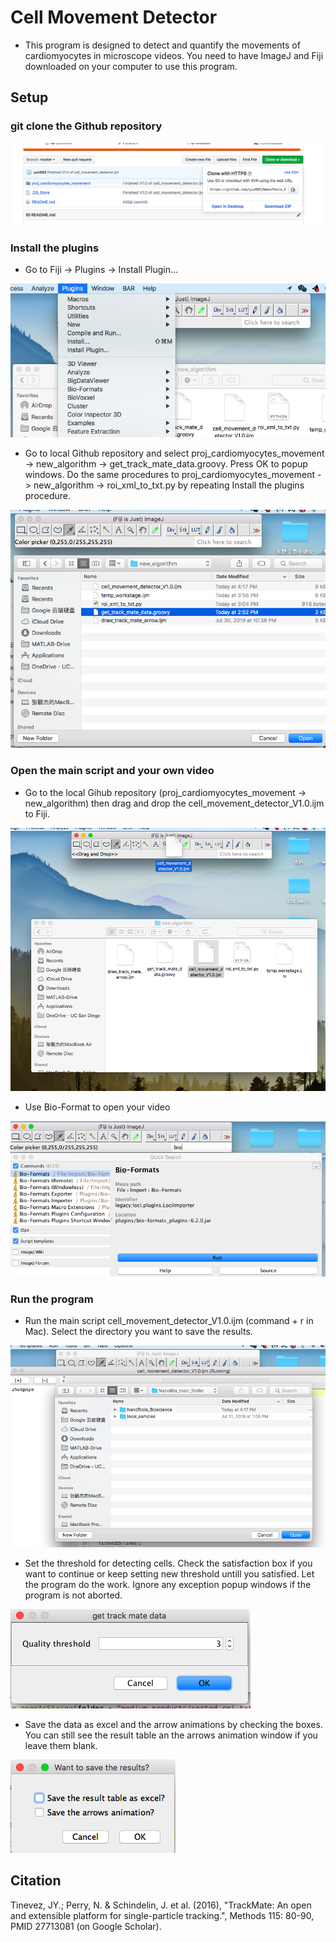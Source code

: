 # Cell Movement Detector

- This program is designed to detect and quantify the movements of cardiomyocytes in microscope videos. You need to have ImageJ and Fiji downloaded on your computer to use this program. 

## Setup

### git clone the Github repository 

![workflow](setup_flow1.png)

### Install the plugins

- Go to Fiji -> Plugins -> Install Plugin... 

![workflow](setup_flow3.png)

- Go to local Github repository and select proj_cardiomyocytes_movement -> new_algorithm -> get_track_mate_data.groovy. Press OK to popup windows. Do the same procedures to proj_cardiomyocytes_movement -> new_algorithm -> roi_xml_to_txt.py by repeating Install the plugins procedure. 

![workflow](setup_flow4.png)

### Open the main script and your own video

- Go to the local Gihub repository (proj_cardiomyocytes_movement -> new_algorithm) then drag and drop the cell_movement_detector_V1.0.ijm to Fiji.

![workflow](setup_flow2.png)

- Use Bio-Format to open your video

![workflow](setup_flow5.png)

### Run the program

- Run the main script cell_movement_detector_V1.0.ijm (command + r in Mac). Select the directory you want to save the results. 

![workflow](setup_flow6.png)

- Set the threshold for detecting cells. Check the satisfaction box if you want to continue or keep setting new threshold untill you satisfied. Let the program do the work. Ignore any exception popup windows if the program is not aborted. 

![workflow](setup_flow7.png)

- Save the data as excel and the arrow animations by checking the boxes. You can still see the result table an the arrows animation window if you leave them blank. 

![workflow](setup_flow8.png)

## Citation

Tinevez, JY.; Perry, N. & Schindelin, J. et al. (2016), "TrackMate: An open and extensible platform for single-particle tracking.", Methods 115: 80-90, PMID 27713081 (on Google Scholar).

